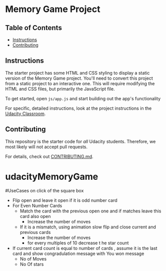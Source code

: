 # Memory Game Project

## Table of Contents

* [Instructions](#instructions)
* [Contributing](#contributing)

## Instructions

The starter project has some HTML and CSS styling to display a static version of the Memory Game project. You'll need to convert this project from a static project to an interactive one. This will require modifying the HTML and CSS files, but primarily the JavaScript file.

To get started, open `js/app.js` and start building out the app's functionality

For specific, detailed instructions, look at the project instructions in the [Udacity Classroom](https://classroom.udacity.com/me).

## Contributing

This repository is the starter code for _all_ Udacity students. Therefore, we most likely will not accept pull requests.

For details, check out [CONTRIBUTING.md](CONTRIBUTING.md).
# udacityMemoryGame

#UseCases on click of the square box

+ Flip open and leave it open if it is odd number card
+ For Even Number Cards
  - Match the card with the previous open one and if matches leave this card also open
    * Increase the number of moves
  - If it is a mismatch, using animation slow flip and close current and previous cards
    * Increase the number of moves 
    * for every multiples of 10 decrease t he star count
+ If current card count is equal to number of cards , assume it is the last card and show congradulation message with You won message
    - No of Moves
    - No Of stars
